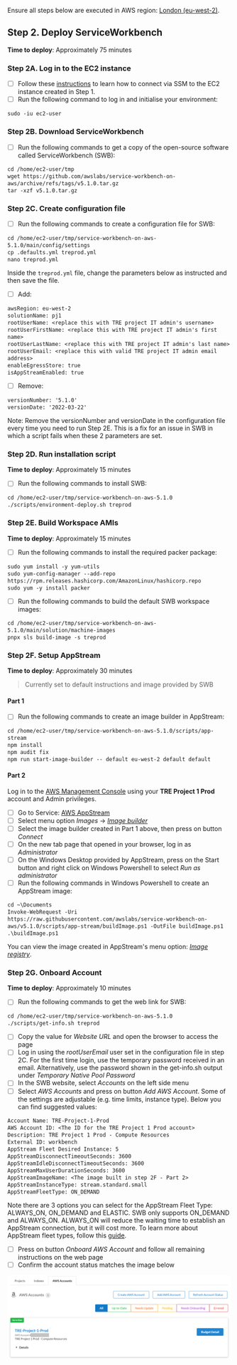 Ensure all steps below are executed in AWS region: [London (eu-west-2)](https://eu-west-2.console.aws.amazon.com/).

## Step 2. Deploy ServiceWorkbench

**Time to deploy**: Approximately 75 minutes

### Step 2A. Log in to the EC2 instance

- [ ] Follow these [instructions](https://docs.aws.amazon.com/AWSEC2/latest/UserGuide/session-manager.html) to learn how to connect via SSM to the EC2 instance created in Step 1.
- [ ] Run the following command to log in and initialise your environment:
```
sudo -iu ec2-user
```

### Step 2B. Download ServiceWorkbench

- [ ] Run the following commands to get a copy of the open-source software called ServiceWorkbench (SWB):
```
cd /home/ec2-user/tmp
wget https://github.com/awslabs/service-workbench-on-aws/archive/refs/tags/v5.1.0.tar.gz
tar -xzf v5.1.0.tar.gz
```

### Step 2C. Create configuration file

- [ ] Run the following commands to create a configuration file for SWB:
```
cd /home/ec2-user/tmp/service-workbench-on-aws-5.1.0/main/config/settings
cp .defaults.yml treprod.yml
nano treprod.yml
```

Inside the `treprod.yml` file, change the parameters below as instructed and then save the file.

- [ ] Add:
```
awsRegion: eu-west-2
solutionName: pj1
rootUserName: <replace this with TRE project IT admin's username>
rootUserFirstName: <replace this with TRE project IT admin's first name>
rootUserLastName: <replace this with TRE project IT admin's last name>
rootUserEmail: <replace this with valid TRE project IT admin email address>
enableEgressStore: true
isAppStreamEnabled: true
```

- [ ] Remove:
```
versionNumber: '5.1.0'
versionDate: '2022-03-22'
```

Note: Remove the versionNumber and versionDate in the configuration file every time you need to run Step 2E. This is a fix for an issue in SWB in which a script fails when these 2 parameters are set.

### Step 2D. Run installation script

**Time to deploy**: Approximately 15 minutes

- [ ] Run the following commands to install SWB:
```
cd /home/ec2-user/tmp/service-workbench-on-aws-5.1.0
./scripts/environment-deploy.sh treprod
```

### Step 2E. Build Workspace AMIs

**Time to deploy**: Approximately 15 minutes

- [ ] Run the following commands to install the required packer package:
```
sudo yum install -y yum-utils
sudo yum-config-manager --add-repo https://rpm.releases.hashicorp.com/AmazonLinux/hashicorp.repo
sudo yum -y install packer
```

- [ ] Run the following commands to build the default SWB workspace images:
```
cd /home/ec2-user/tmp/service-workbench-on-aws-5.1.0/main/solution/machine-images
pnpx sls build-image -s treprod
```

### Step 2F. Setup AppStream

**Time to deploy**: Approximately 30 minutes

> Currently set to default instructions and image provided by SWB

#### Part 1
- [ ] Run the following commands to create an image builder in AppStream:
```
cd /home/ec2-user/tmp/service-workbench-on-aws-5.1.0/scripts/app-stream
npm install
npm audit fix
npm run start-image-builder -- default eu-west-2 default default
```

#### Part 2

Log in to the [AWS Management Console](https://console.aws.amazon.com/) using your **TRE Project 1 Prod** account and Admin privileges.

- [ ] Go to Service: [AWS AppStream](https://eu-west-2.console.aws.amazon.com/appstream2/home?region=eu-west-2)
- [ ] Select menu option *Images* -> [*Image builder*](https://eu-west-2.console.aws.amazon.com/appstream2/home?region=eu-west-2#/image-builder)
- [ ] Select the image builder created in Part 1 above, then press on button *Connect*
- [ ] On the new tab page that opened in your browser, log in as *Administrator*
- [ ] On the Windows Desktop provided by AppStream, press on the Start button and right click on Windows Powershell to select *Run as administrator*
- [ ] Run the following commands in Windows Powershell to create an AppStream image:
```
cd ~\Documents
Invoke-WebRequest -Uri https://raw.githubusercontent.com/awslabs/service-workbench-on-aws/v5.1.0/scripts/app-stream/buildImage.ps1 -OutFile buildImage.ps1
.\buildImage.ps1
```

You can view the image created in AppStream's menu option: [*Image registry*](https://eu-west-2.console.aws.amazon.com/appstream2/home?region=eu-west-2#/images).

### Step 2G. Onboard Account

**Time to deploy**: Approximately 10 minutes

- [ ] Run the following commands to get the web link for SWB:
```
cd /home/ec2-user/tmp/service-workbench-on-aws-5.1.0
./scripts/get-info.sh treprod
```
- [ ] Copy the value for *Website URL* and open the browser to access the page
- [ ] Log in using the *rootUserEmail* user set in the configuration file in step 2C. For the first time login, use the temporary password received in an email. Alternatively, use the password shown in the get-info.sh output under *Temporary Native Pool Password*
- [ ] In the SWB website, select *Accounts* on the left side menu
- [ ] Select *AWS Accounts* and press on button *Add AWS Account*. Some of the settings are adjustable (e.g. time limits, instance type). Below you can find suggested values:
```
Account Name: TRE-Project-1-Prod
AWS Account ID: <The ID for the TRE Project 1 Prod account>
Description: TRE Project 1 Prod - Compute Resources
External ID: workbench
AppStream Fleet Desired Instance: 5
AppStreamDisconnectTimeoutSeconds: 3600
AppStreamIdleDisconnectTimeoutSeconds: 3600
AppStreamMaxUserDurationSeconds: 3600
AppStreamImageName: <The image built in step 2F - Part 2>
AppStreamInstanceType: stream.standard.small
AppStreamFleetType: ON_DEMAND
```

Note there are 3 options you can select for the AppStream Fleet Type: ALWAYS_ON, ON_DEMAND and ELASTIC. SWB only supports ON_DEMAND and ALWAYS_ON. ALWAYS_ON will reduce the waiting time to establish an AppStream connection, but it will cost more. To learn more about AppStream fleet types, follow this [guide](https://docs.aws.amazon.com/appstream2/latest/developerguide/fleet-type.html).

- [ ] Press on button *Onboard AWS Account* and follow all remaining instructions on the web page
- [ ] Confirm the account status matches the image below

![Onboard AWS Account on SWB](../../res/images/Status-SWBOnboardAccount-Success.png)

